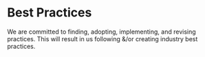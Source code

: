 # Best Practices

We are committed to finding, adopting, implementing, and revising practices.  This will result in us following &/or creating industry best practices.
